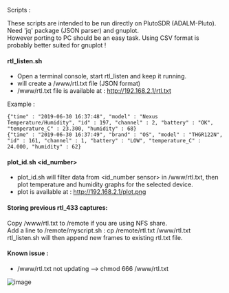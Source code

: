 Scripts :
  
These scripts are intended to be run directly on PlutoSDR (ADALM-Pluto).  
Need 'jq' package (JSON parser) and gnuplot.  
However porting to PC should be an easy task. Using CSV format is probably better suited for gnuplot !  



  
#### rtl_listen.sh 
  
- Open a terminal console, start rtl_listen and keep it running.
- will create a /www/rtl.txt file (JSON format)
- /www/rtl.txt file is available at : http://192.168.2.1/rtl.txt
  
  
Example :
    
    {"time" : "2019-06-30 16:37:48", "model" : "Nexus Temperature/Humidity", "id" : 197, "channel" : 2, "battery" : "OK", "temperature_C" : 23.300, "humidity" : 68}
    {"time" : "2019-06-30 16:37:49", "brand" : "OS", "model" : "THGR122N", "id" : 161, "channel" : 1, "battery" : "LOW", "temperature_C" : 24.000, "humidity" : 62}
    
  
  
  
  
#### plot_id.sh <id_number>
  
- plot_id.sh will filter data from <id_number sensor> in /www/rtl.txt, then plot temperature and humidity graphs for the selected device.
- plot is available at : http://192.168.2.1/plot.png
  
  
  
#### Storing previous rtl_433 captures:  
Copy /www/rtl.txt to /remote if you are using NFS share.  
Add a line to /remote/myscript.sh : cp /remote/rtl.txt /www/rtl.txt 
rtl_listen.sh will then append new frames to existing rtl.txt file.  
  
  
#### Known issue : 
- /www/rtl.txt not updating --> chmod 666 /www/rtl.txt  


![image](https://user-images.githubusercontent.com/26578895/60450395-149e7800-9c2a-11e9-993c-c5600ed4106d.png)
